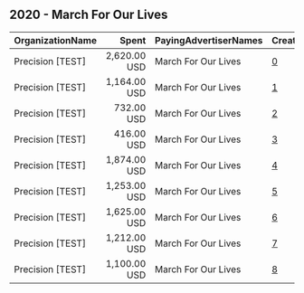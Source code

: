 ## 2020 - March For Our Lives 
|OrganizationName|Spent|PayingAdvertiserNames|CreativeUrls|Impressions|Genders|AgeBrackets|CountryCodes|BillingAddresses|CandidateBallotInformation|
|:---|---:|:---|:---|---:|:---|:---|:---|:---|:---|
|Precision [TEST]|2,620.00 USD|March For Our Lives|[0](https://www.snap.com/political-ads/asset/9e8893c9f889b9416343f5231c9c998674f20606244d4ad6d89e0f15e8bc5dca?mediaType=mp4)|439,274||18-25|united states|"1121 14th Street NW Suite 700,Washington,20005,US"|March For Our Lives GOTV|
|Precision [TEST]|1,164.00 USD|March For Our Lives|[1](https://www.snap.com/political-ads/asset/29c77f395e1ccada606142648486556f5e0c112042aee014c4c739fceec99b9b?mediaType=mp4)|263,606||18-25|united states|"1121 14th Street NW Suite 700,Washington,20005,US"|March For Our Lives GOTV|
|Precision [TEST]|732.00 USD|March For Our Lives|[2](https://www.snap.com/political-ads/asset/f25d55dbd7bb0a3a41cd6597ada7fb403d408f8d49288391340ff2ec4c0d6ddd?mediaType=mp4)|131,824||18-25|united states|"1121 14th Street NW Suite 700,Washington,20005,US"|March For Our Lives GOTV|
|Precision [TEST]|416.00 USD|March For Our Lives|[3](https://www.snap.com/political-ads/asset/9e8893c9f889b9416343f5231c9c998674f20606244d4ad6d89e0f15e8bc5dca?mediaType=mp4)|75,822||18-25|united states|"1121 14th Street NW Suite 700,Washington,20005,US"|March For Our Lives GOTV|
|Precision [TEST]|1,874.00 USD|March For Our Lives|[4](https://www.snap.com/political-ads/asset/9e8893c9f889b9416343f5231c9c998674f20606244d4ad6d89e0f15e8bc5dca?mediaType=mp4)|365,832||18-25|united states|"1121 14th Street NW Suite 700,Washington,20005,US"|March For Our Lives GOTV|
|Precision [TEST]|1,253.00 USD|March For Our Lives|[5](https://www.snap.com/political-ads/asset/9e8893c9f889b9416343f5231c9c998674f20606244d4ad6d89e0f15e8bc5dca?mediaType=mp4)|258,125||18-25|united states|"1121 14th Street NW Suite 700,Washington,20005,US"|March For Our Lives GOTV|
|Precision [TEST]|1,625.00 USD|March For Our Lives|[6](https://www.snap.com/political-ads/asset/9e8893c9f889b9416343f5231c9c998674f20606244d4ad6d89e0f15e8bc5dca?mediaType=mp4)|263,677||18-25|united states|"1121 14th Street NW Suite 700,Washington,20005,US"|March For Our Lives GOTV|
|Precision [TEST]|1,212.00 USD|March For Our Lives|[7](https://www.snap.com/political-ads/asset/29c77f395e1ccada606142648486556f5e0c112042aee014c4c739fceec99b9b?mediaType=mp4)|232,020||18-25|united states|"1121 14th Street NW Suite 700,Washington,20005,US"|March For Our Lives GOTV|
|Precision [TEST]|1,100.00 USD|March For Our Lives|[8](https://www.snap.com/political-ads/asset/9e8893c9f889b9416343f5231c9c998674f20606244d4ad6d89e0f15e8bc5dca?mediaType=mp4)|193,421||18-25|united states|"1121 14th Street NW Suite 700,Washington,20005,US"|March For Our Lives GOTV|
